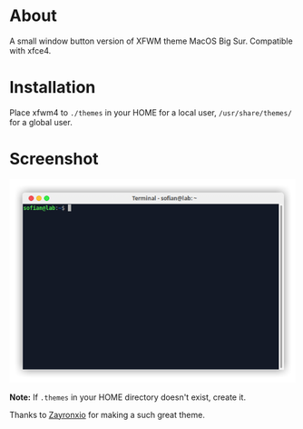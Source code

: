 # About
A small window button version of XFWM theme MacOS Big Sur. Compatible with xfce4.
# Installation
Place xfwm4 to `./themes` in your HOME for a local user, `/usr/share/themes/` for a global user. 

# Screenshot
![Screenshot](Screenshot.png)

**Note:** If `.themes` in your HOME directory doesn't exist, create it.

Thanks to [Zayronxio](https://www.pling.com/u/zayronxio/) for making a such great theme.
